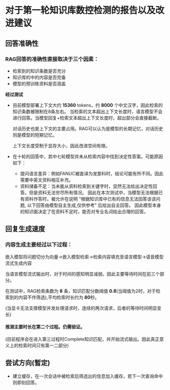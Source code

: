 # 对于第一轮知识库数控检测的报告以及改进建议

## 回答准确性

### RAG回答的准确性直接取决于三个因素：
- 检索到的知识条数是否充分
- 知识库的中的内容是否完备
- 模型的预训练资料是否涵盖

**经过测试**
-   目前模型部署上下文大约 **15360** tokens，约 **8000** 个中文汉字，因此检索的知识条数被限制在8条左右。
当检索的文本超出上下文长度时，语言模型不会进行回答。当模型回复+检索文本超出上下文长度时，超出部分会直接截断。
    
    对话历史也是上下文的主要占用。RAG可以认为是模型的长期记忆，对话历史则是模型的短期记忆。

    上下文长度受制于显存大小，因此改进空间有限。
-   在十轮的回答中，其中七轮模型并未从检索内容中找到决定性答案。可能原因如下：
    - 提问语言差异：例如FANUC被直译为发那科时，结论可能有所不同。因此需要中英文资料相互补充。
    - 资料储备不足：当未能从资料检索到关键字时，显然无法给出决定性回答。但是资料无法穷尽所有情况。
因此在本次测试中，当模型无法根据已有资料作答时，被允许在说明
“根据知识库中已有的信息无法回答该该问题, 以下回答由模型自主生成,仅供参考”
后给出自主回答。 因此模型本身的知识面决定了在资料不足时，能否对专业名词给出合理的回答。

## 回复生成速度

### 内容生成主要经过以下过程：
嵌入模型将问题切分为向量->嵌入模型检索->检索内容填充至语言模型->语音模型流式生成内容

当语言模型流式输出时，对于时间的感知明显减弱。因此主要等待时间在前三个部分。

在测试中，RAG检索条数为 **8** 条，知识匹配分数阈值 **0.8**(当阈值为2时，对于检索到的内容不作筛选),平均检索时长约为 **80**秒。

(当显卡无法支撑模型并发处理请求时，连续的两次请求，后者的等待时间明显变长)

#### 推测主要时长在第二个过程。仍需验证。

(目前程序会在进入第三过程时Complete知识匹配，并开始流式输出。因此真正意义上的检索时间只有第一二部分)

## 尝试方向(暂定)
- 建立缓存，在一次会话中被检索后筛选出的信息加入缓存，若下一次查询命中则即刻回答。

